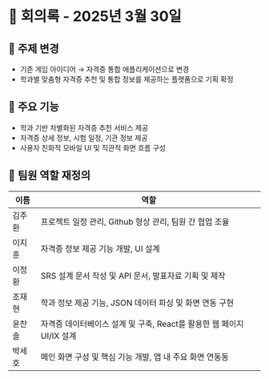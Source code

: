 # 📅 회의록 - 2025년 3월 30일

## 🔄 주제 변경

- 기존 게임 아이디어 → 자격증 통합 애플리케이션으로 변경
- 학과별 맞춤형 자격증 추천 및 통합 정보를 제공하는 플랫폼으로 기획 확정


## 🧩 주요 기능

- 학과 기반 차별화된 자격증 추천 서비스 제공
- 자격증 상세 정보, 시험 일정, 기관 정보 제공
- 사용자 친화적 모바일 UI 및 직관적 화면 흐름 구성


## 👥 팀원 역할 재정의

  | 이름 | 역할 |
  |------|------|
  | 김주환 | 프로젝트 일정 관리, Github 형상 관리, 팀원 간 협업 조율 |
  | 이지훈 | 자격증 정보 제공 기능 개발, UI 설계 |
  | 이정환 | SRS 설계 문서 작성 및 API 문서, 발표자료 기획 및 제작 |
  | 조재현 | 학과 정보 제공 기능, JSON 데이터 파싱 및 화면 연동 구현 |
  | 윤찬솔 | 자격증 데이터베이스 설계 및 구축, React를 활용한 웹 페이지 UI/IX 설계 |
  | 박세호 | 메인 화면 구성 및 핵심 기능 개발, 앱 내 주요 화면 연동동 |
